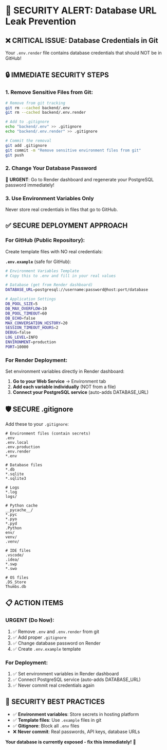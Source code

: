 # 🚨 SECURITY ALERT: Database URL Leak Prevention

## ❌ **CRITICAL ISSUE: Database Credentials in Git**

Your `.env.render` file contains database credentials that should NOT be in GitHub!

## 🔒 **IMMEDIATE SECURITY STEPS**

### **1. Remove Sensitive Files from Git:**
```bash
# Remove from git tracking
git rm --cached backend/.env
git rm --cached backend/.env.render

# Add to .gitignore
echo "backend/.env" >> .gitignore
echo "backend/.env.render" >> .gitignore

# Commit the removal
git add .gitignore
git commit -m "Remove sensitive environment files from git"
git push
```

### **2. Change Your Database Password**
🚨 **URGENT**: Go to Render dashboard and regenerate your PostgreSQL password immediately!

### **3. Use Environment Variables Only**
Never store real credentials in files that go to GitHub.

## ✅ **SECURE DEPLOYMENT APPROACH**

### **For GitHub (Public Repository):**
Create template files with NO real credentials:

**`.env.example`** (safe for GitHub):
```bash
# Environment Variables Template
# Copy this to .env and fill in your real values

# Database (get from Render dashboard)
DATABASE_URL=postgresql://username:password@host:port/database

# Application Settings
DB_POOL_SIZE=5
DB_MAX_OVERFLOW=10
DB_POOL_TIMEOUT=60
DB_ECHO=false
MAX_CONVERSATION_HISTORY=20
SESSION_TIMEOUT_HOURS=2
DEBUG=false
LOG_LEVEL=INFO
ENVIRONMENT=production
PORT=10000
```

### **For Render Deployment:**
Set environment variables directly in Render dashboard:

1. **Go to your Web Service** → Environment tab
2. **Add each variable individually** (NOT from a file)
3. **Connect your PostgreSQL service** (auto-adds DATABASE_URL)

## 🛡️ **SECURE .gitignore**

Add these to your `.gitignore`:
```
# Environment files (contain secrets)
.env
.env.local
.env.production
.env.render
*.env

# Database files
*.db
*.sqlite
*.sqlite3

# Logs
*.log
logs/

# Python cache
__pycache__/
*.pyc
*.pyo
*.pyd
.Python
env/
venv/
.venv/

# IDE files
.vscode/
.idea/
*.swp
*.swo

# OS files
.DS_Store
Thumbs.db
```

## 📋 **ACTION ITEMS**

### **URGENT (Do Now):**
1. ✅ Remove `.env` and `.env.render` from git
2. ✅ Add proper `.gitignore`
3. ✅ Change database password on Render
4. ✅ Create `.env.example` template

### **For Deployment:**
1. ✅ Set environment variables in Render dashboard
2. ✅ Connect PostgreSQL service (auto-adds DATABASE_URL)
3. ✅ Never commit real credentials again

## 🔐 **SECURITY BEST PRACTICES**

- ✅ **Environment variables**: Store secrets in hosting platform
- ✅ **Template files**: Use `.example` files in git
- ✅ **Gitignore**: Block all `.env` files
- ❌ **Never commit**: Real passwords, API keys, database URLs

**Your database is currently exposed - fix this immediately!** 🚨
